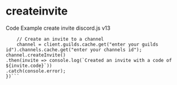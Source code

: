 # createinvite
Code Example create invite discord.js v13

```client.on('ready', () => {
    // Create an invite to a channel
    channel = client.guilds.cache.get("enter your guilds id").channels.cache.get("enter your channels id");
channel.createInvite()
.then(invite => console.log(`Created an invite with a code of ${invite.code}`))
.catch(console.error);
})```
